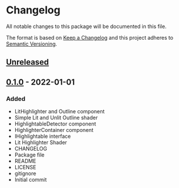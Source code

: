 # Changelog
All notable changes to this package will be documented in this file.

The format is based on [Keep a Changelog](http://keepachangelog.com/en/1.0.0/)
and this project adheres to [Semantic Versioning](http://semver.org/spec/v2.0.0.html).

## [Unreleased]

## [0.1.0] - 2022-01-01
### Added
- LitHighlighter and Outline component
- Simple Lit and Unlit Outline shader
- HighlightableDetector component
- HighlighterContainer component
- IHighlightable interface
- Lit Highlighter Shader
- CHANGELOG
- Package file
- README
- LICENSE
- gitignore
- Initial commit

[Unreleased]: https://github.com/HyagoOliveira/VisualEffects/compare/0.1.0...main
[0.1.0]: https://github.com/HyagoOliveira/VisualEffects/tree/0.1.0/